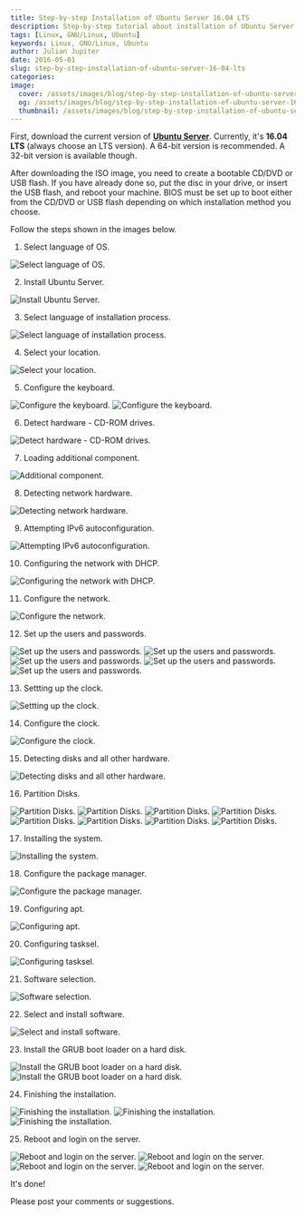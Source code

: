 ```yaml
---
title: Step-by-step Installation of Ubuntu Server 16.04 LTS
description: Step-by-step tutorial about installation of Ubuntu Server 16.04 LTS.
tags: [Linux, GNU/Linux, Ubuntu]
keywords: Linux, GNU/Linux, Ubuntu
author: Julian Jupiter
date: 2016-05-01
slug: step-by-step-installation-of-ubuntu-server-16-04-lts
categories:
image:
  cover: /assets/images/blog/step-by-step-installation-of-ubuntu-server-16-04-lts/cover.png
  og: /assets/images/blog/step-by-step-installation-of-ubuntu-server-16-04-lts/cover.png
  thumbnail: /assets/images/blog/step-by-step-installation-of-ubuntu-server-16-04-lts/thumbnail.png
---
```


First, download the current version of **[Ubuntu Server](http://www.ubuntu.com)**. Currently, it's **16.04 LTS** (always choose an LTS version). A 64-bit version is recommended. A 32-bit version is available though.

After downloading the ISO image, you need to create a bootable CD/DVD or USB flash. If you have already done so, put the disc in your drive, or insert the USB flash, and reboot your machine. BIOS must be set up to boot either from the CD/DVD or USB flash depending on which installation method you choose.

Follow the steps shown in the images below.

1. Select language of OS.

<img class="img-fluid" src="/assets/images/blog/step-by-step-installation-of-ubuntu-server-16-04-lts/1.png" alt="Select language of OS.">

2. Install Ubuntu Server.

<img class="img-fluid" src="/assets/images/blog/step-by-step-installation-of-ubuntu-server-16-04-lts/2.png" alt="Install Ubuntu Server.">

3. Select language of installation process.

<img class="img-fluid" src="/assets/images/blog/step-by-step-installation-of-ubuntu-server-16-04-lts/3.png" alt="Select language of installation process.">

4. Select your location.

<img class="img-fluid" src="/assets/images/blog/step-by-step-installation-of-ubuntu-server-16-04-lts/4.png" alt="Select your location.">

5. Configure the keyboard.

<img class="img-fluid" src="/assets/images/blog/step-by-step-installation-of-ubuntu-server-16-04-lts/5a.png" alt="Configure the keyboard.">

<img class="img-fluid" src="/assets/images/blog/step-by-step-installation-of-ubuntu-server-16-04-lts/5b.png" alt="Configure the keyboard.">

6. Detect hardware - CD-ROM drives.

<img class="img-fluid" src="/assets/images/blog/step-by-step-installation-of-ubuntu-server-16-04-lts/6.png" alt="Detect hardware - CD-ROM drives.">

7. Loading additional component.

<img class="img-fluid" src="/assets/images/blog/step-by-step-installation-of-ubuntu-server-16-04-lts/7.png" alt="Additional component.">

8. Detecting network hardware.

<img class="img-fluid" src="/assets/images/blog/step-by-step-installation-of-ubuntu-server-16-04-lts/8.png" alt="Detecting network hardware.">

9. Attempting IPv6 autoconfiguration.

<img class="img-fluid" src="/assets/images/blog/step-by-step-installation-of-ubuntu-server-16-04-lts/9.png" alt="Attempting IPv6 autoconfiguration.">

10. Configuring the network with DHCP.

<img class="img-fluid" src="/assets/images/blog/step-by-step-installation-of-ubuntu-server-16-04-lts/10.png" alt="Configuring the network with DHCP.">

11. Configure the network.

<img class="img-fluid" src="/assets/images/blog/step-by-step-installation-of-ubuntu-server-16-04-lts/11.png" alt="Configure the network.">

12. Set up the users and passwords.

<img class="img-fluid" src="/assets/images/blog/step-by-step-installation-of-ubuntu-server-16-04-lts/12a.png" alt="Set up the users and passwords.">

<img class="img-fluid" src="/assets/images/blog/step-by-step-installation-of-ubuntu-server-16-04-lts/12b.png" alt="Set up the users and passwords.">

<img class="img-fluid" src="/assets/images/blog/step-by-step-installation-of-ubuntu-server-16-04-lts/12c.png" alt="Set up the users and passwords.">

<img class="img-fluid" src="/assets/images/blog/step-by-step-installation-of-ubuntu-server-16-04-lts/12d.png" alt="Set up the users and passwords.">

<img class="img-fluid" src="/assets/images/blog/step-by-step-installation-of-ubuntu-server-16-04-lts/12e.png" alt="Set up the users and passwords.">

13. Settting up the clock.

<img class="img-fluid" src="/assets/images/blog/step-by-step-installation-of-ubuntu-server-16-04-lts/13.png" alt="Settting up the clock.">

14. Configure the clock.

<img class="img-fluid" src="/assets/images/blog/step-by-step-installation-of-ubuntu-server-16-04-lts/14.png" alt="Configure the clock.">

15. Detecting disks and all other hardware.

<img class="img-fluid" src="/assets/images/blog/step-by-step-installation-of-ubuntu-server-16-04-lts/15.png" alt="Detecting disks and all other hardware.">

16. Partition Disks.

<img class="img-fluid" src="/assets/images/blog/step-by-step-installation-of-ubuntu-server-16-04-lts/16a.png" alt="Partition Disks.">

<img class="img-fluid" src="/assets/images/blog/step-by-step-installation-of-ubuntu-server-16-04-lts/16b.png" alt="Partition Disks.">

<img class="img-fluid" src="/assets/images/blog/step-by-step-installation-of-ubuntu-server-16-04-lts/16c.png" alt="Partition Disks.">

<img class="img-fluid" src="/assets/images/blog/step-by-step-installation-of-ubuntu-server-16-04-lts/16d.png" alt="Partition Disks.">

<img class="img-fluid" src="/assets/images/blog/step-by-step-installation-of-ubuntu-server-16-04-lts/16e.png" alt="Partition Disks.">

<img class="img-fluid" src="/assets/images/blog/step-by-step-installation-of-ubuntu-server-16-04-lts/16f.png" alt="Partition Disks.">

<img class="img-fluid" src="/assets/images/blog/step-by-step-installation-of-ubuntu-server-16-04-lts/16g.png" alt="Partition Disks.">

<img class="img-fluid" src="/assets/images/blog/step-by-step-installation-of-ubuntu-server-16-04-lts/16h.png" alt="Partition Disks.">

17. Installing the system.

<img class="img-fluid" src="/assets/images/blog/step-by-step-installation-of-ubuntu-server-16-04-lts/17.png" alt="Installing the system.">

18. Configure the package manager.

<img class="img-fluid" src="/assets/images/blog/step-by-step-installation-of-ubuntu-server-16-04-lts/18.png" alt="Configure the package manager.">

19. Configuring apt.

<img class="img-fluid" src="/assets/images/blog/step-by-step-installation-of-ubuntu-server-16-04-lts/19.png" alt="Configuring apt.">

20. Configuring tasksel.

<img class="img-fluid" src="/assets/images/blog/step-by-step-installation-of-ubuntu-server-16-04-lts/20.png" alt="Configuring tasksel.">

21. Software selection.

<img class="img-fluid" src="/assets/images/blog/step-by-step-installation-of-ubuntu-server-16-04-lts/21.png" alt="Software selection.">

22. Select and install software.

<img class="img-fluid" src="/assets/images/blog/step-by-step-installation-of-ubuntu-server-16-04-lts/22.png" alt="Select and install software.">

23. Install the GRUB boot loader on a hard disk.

<img class="img-fluid" src="/assets/images/blog/step-by-step-installation-of-ubuntu-server-16-04-lts/23a.png" alt="Install the GRUB boot loader on a hard disk.">

<img class="img-fluid" src="/assets/images/blog/step-by-step-installation-of-ubuntu-server-16-04-lts/23b.png" alt="Install the GRUB boot loader on a hard disk.">

24. Finishing the installation.

<img class="img-fluid" src="/assets/images/blog/step-by-step-installation-of-ubuntu-server-16-04-lts/24a.png" alt="Finishing the installation.">

<img class="img-fluid" src="/assets/images/blog/step-by-step-installation-of-ubuntu-server-16-04-lts/24b.png" alt="Finishing the installation.">

<img class="img-fluid" src="/assets/images/blog/step-by-step-installation-of-ubuntu-server-16-04-lts/24c.png" alt="Finishing the installation.">

25. Reboot and login on the server.

<img class="img-fluid" src="/assets/images/blog/step-by-step-installation-of-ubuntu-server-16-04-lts/25a.png" alt="Reboot and login on the server.">

<img class="img-fluid" src="/assets/images/blog/step-by-step-installation-of-ubuntu-server-16-04-lts/25b.png" alt="Reboot and login on the server.">

<img class="img-fluid" src="/assets/images/blog/step-by-step-installation-of-ubuntu-server-16-04-lts/25c.png" alt="Reboot and login on the server.">

<img class="img-fluid" src="/assets/images/blog/step-by-step-installation-of-ubuntu-server-16-04-lts/25d.png" alt="Reboot and login on the server.">

It's done!

Please post your comments or suggestions.
